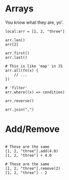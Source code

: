 # Arrays
You know what they are, yo'.

```arroba
local:arr = [1, 2, "three"]

arr.len()
arr[2]

arr.first()
arr.last()

# This is like 'map' in JS
arr.all(fn(x) {
    // ...
})

# 'filter'
arr.where((x) => condition)

arr.reverse()

arr.join(",")
```

# Add/Remove

```arroba

# These are the same
[1, 2, "three"].add(4.0)
[1, 2, "three"] + 4.0

# These are the same
[1, 2, "three"].remove(2)
[1, 2, "three"] - 2
```